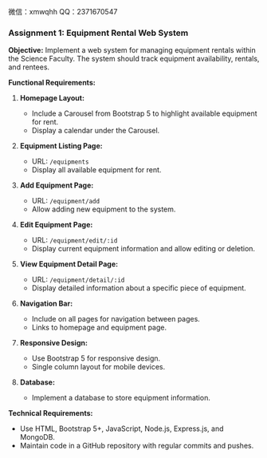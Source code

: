 微信：xmwqhh
QQ：2371670547

### Assignment 1: Equipment Rental Web System

**Objective:**
Implement a web system for managing equipment rentals within the Science Faculty. The system should track equipment availability, rentals, and rentees.

**Functional Requirements:**

1. **Homepage Layout:**
   - Include a Carousel from Bootstrap 5 to highlight available equipment for rent.
   - Display a calendar under the Carousel.

2. **Equipment Listing Page:**
   - URL: `/equipments`
   - Display all available equipment for rent.

3. **Add Equipment Page:**
   - URL: `/equipment/add`
   - Allow adding new equipment to the system.

4. **Edit Equipment Page:**
   - URL: `/equipment/edit/:id`
   - Display current equipment information and allow editing or deletion.

5. **View Equipment Detail Page:**
   - URL: `/equipment/detail/:id`
   - Display detailed information about a specific piece of equipment.

6. **Navigation Bar:**
   - Include on all pages for navigation between pages.
   - Links to homepage and equipment page.

7. **Responsive Design:**
   - Use Bootstrap 5 for responsive design.
   - Single column layout for mobile devices.

8. **Database:**
   - Implement a database to store equipment information.

**Technical Requirements:**
- Use HTML, Bootstrap 5+, JavaScript, Node.js, Express.js, and MongoDB.
- Maintain code in a GitHub repository with regular commits and pushes.
